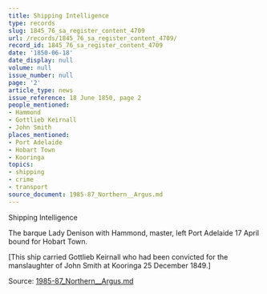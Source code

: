 ```yaml
---
title: Shipping Intelligence
type: records
slug: 1845_76_sa_register_content_4709
url: /records/1845_76_sa_register_content_4709/
record_id: 1845_76_sa_register_content_4709
date: '1850-06-18'
date_display: null
volume: null
issue_number: null
page: '2'
article_type: news
issue_reference: 18 June 1850, page 2
people_mentioned:
- Hammond
- Gottlieb Keirnall
- John Smith
places_mentioned:
- Port Adelaide
- Hobart Town
- Kooringa
topics:
- shipping
- crime
- transport
source_document: 1985-87_Northern__Argus.md
---
```


Shipping Intelligence

The barque Lady Denison with Hammond, master, left Port Adelaide 17 April bound for Hobart Town.

[This ship carried Gottlieb Keirnall who had been convicted for the manslaughter of John Smith at Kooringa 25 December 1849.]

Source: [1985-87_Northern__Argus.md](/downloads/markdown/1985-87_Northern__Argus.md)
